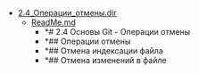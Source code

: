 - <a href = "F:\Node_projects\Node_Way\NBase\_Md\_Index\_Git.old\content\Docs\git-scm.com\Live_learn\2.Основы_Git\2.4_Операции_отмены.dir\cat.2.4_Операции_отмены.dir\dir.2.4_Операции_отмены.dir.md">2.4_Операции_отмены.dir</a>
    - <a href = "F:\Node_projects\Node_Way\NBase\_Md\_Index\_Git.old\content\Docs\git-scm.com\Live_learn\2.Основы_Git\2.4_Операции_отмены.dir\ReadMe.md">ReadMe.md</a>
        - *# 2.4 Основы Git - Операции отмены
        - *## Операции отмены
        - *## Отмена индексации файла
        - *## Отмена изменений в файле
